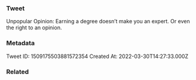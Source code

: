 ### Tweet
Unpopular Opinion: Earning a degree doesn’t make you an expert. Or even the right to an opinion.

### Metadata
Tweet ID: 1509175503881572354
Created At: 2022-03-30T14:27:33.000Z

### Related

